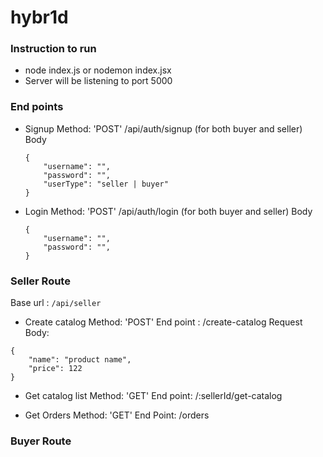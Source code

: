 # hybr1d
### Instruction to run
- node index.js or nodemon index.jsx
- Server will be listening to port 5000

### End points
- Signup 
  Method: 'POST'
  /api/auth/signup (for both buyer and seller)
  Body
  ```
  {
	  "username": "",
	  "password": "",
	  "userType": "seller | buyer"
  }
  ```
- Login
  Method: 'POST'
  /api/auth/login (for both buyer and seller)
  Body
  ```
  {
	  "username": "",
	  "password": "",
  }
  ```
  
### Seller Route
Base url : `/api/seller`

- Create catalog
  Method: 'POST'
  End point : /create-catalog
  Request Body: 
```
{
	"name": "product name",
	"price": 122
}
```

- Get catalog list
  Method: 'GET'
  End point: /:sellerId/get-catalog
  
- Get Orders
  Method: 'GET'
  End Point: /orders
  
### Buyer Route

  
  
  
  
